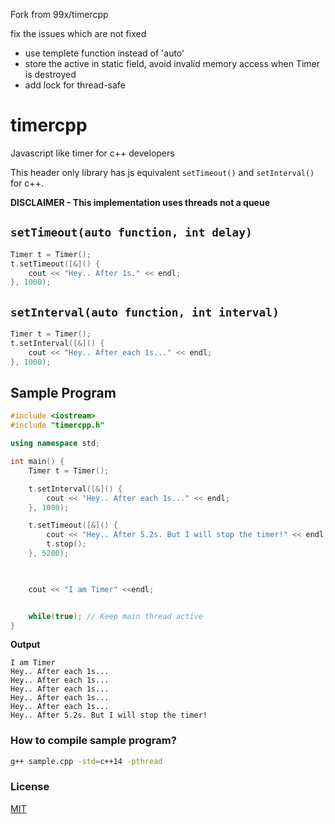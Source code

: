 Fork from 99x/timercpp

fix the issues which are not fixed

* use templete function instead of 'auto'
* store the active in static field, avoid invalid memory access when Timer is destroyed
* add lock for thread-safe



# timercpp
Javascript like timer for c++ developers

This header only library has js equivalent `setTimeout()` and `setInterval()` for c++.

**DISCLAIMER - This implementation uses threads not a queue**

## `setTimeout(auto function, int delay)`

```c++
Timer t = Timer();
t.setTimeout([&]() {
    cout << "Hey.. After 1s." << endl;
}, 1000); 
```

## `setInterval(auto function, int interval)`

```c++
Timer t = Timer();
t.setInterval([&]() {
    cout << "Hey.. After each 1s..." << endl;
}, 1000); 
```

## Sample Program

```c++
#include <iostream>
#include "timercpp.h"

using namespace std;

int main() {
    Timer t = Timer();

    t.setInterval([&]() {
        cout << "Hey.. After each 1s..." << endl;
    }, 1000); 

    t.setTimeout([&]() {
        cout << "Hey.. After 5.2s. But I will stop the timer!" << endl;
        t.stop();
    }, 5200); 

    

    cout << "I am Timer" <<endl;


    while(true); // Keep main thread active
}
```

**Output**

```
I am Timer
Hey.. After each 1s...
Hey.. After each 1s...
Hey.. After each 1s...
Hey.. After each 1s...
Hey.. After each 1s...
Hey.. After 5.2s. But I will stop the timer!
```

### How to compile sample program?

```bash
g++ sample.cpp -std=c++14 -pthread
```

### License

[MIT](https://github.com/shalithasuranga/timercpp/edit/master/LICENSE)
